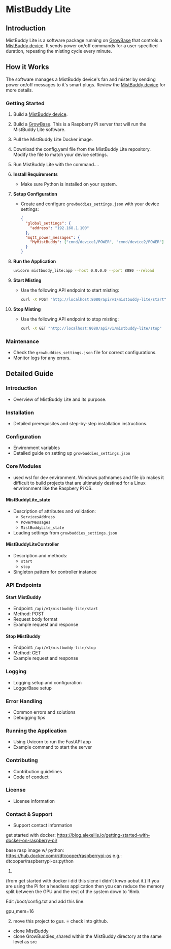 
# MistBuddy Lite

## Introduction

MistBuddy Lite is a software package running on [GrowBase](https://github.com/solarslurpi/GrowBase)  that controls a [MistBuddy device](https://github.com/solarslurpi/mistbuddy_device). It sends power on/off commands for a user-specified duration, repeating the misting cycle every minute.

## How it Works

The software manages a MistBuddy device's fan and mister by sending power on/off messages to it's smart plugs. Review the [MistBuddy device](https://github.com/solarslurpi/mistbuddy_device) for more details.


### Getting Started
1. Build a [MistBuddy device](https://github.com/solarslurpi/mistbuddy_lite).
2. Build a [GrowBase](https://github.com/solarslurpi/GrowBase).  This is a Raspberry Pi server that will run the MistBuddy Lite software.
3. Pull the MistBuddy Lite Docker image.
4. Download the config.yaml file from the MistBuddy Lite repository. Modify the file to match your device settings.
5. Run MistBuddy Lite with the command....

1. **Install Requirements**
   - Make sure Python is installed on your system.

2. **Setup Configuration**
   - Create and configure `growbuddies_settings.json` with your device settings:
     ```json
     {
       "global_settings": {
         "address": "192.168.1.100"
       },
       "mqtt_power_messages": {
         "MyMistBuddy": ["cmnd/device1/POWER", "cmnd/device2/POWER"]
       }
     }
     ```

3. **Run the Application**
   ```sh
   uvicorn mistbuddy_lite:app --host 0.0.0.0 --port 8080 --reload
   ```

4. **Start Misting**
   - Use the following API endpoint to start misting:
     ```sh
     curl -X POST "http://localhost:8080/api/v1/mistbuddy-lite/start" -H "Content-Type: application/json" -d '{"duration_on": 30, "name": "MyMistBuddy"}'
     ```

5. **Stop Misting**
   - Use the following API endpoint to stop misting:
     ```sh
     curl -X GET "http://localhost:8080/api/v1/mistbuddy-lite/stop"
     ```

### Maintenance
- Check the `growbuddies_settings.json` file for correct configurations.
- Monitor logs for any errors.

## Detailed Guide

### Introduction
- Overview of MistBuddy Lite and its purpose.

### Installation
- Detailed prerequisites and step-by-step installation instructions.

### Configuration
- Environment variables
- Detailed guide on setting up `growbuddies_settings.json`

### Core Modules
- used wsl for dev environment.  Windows pathnames and file i/o makes it difficult to build projects that are ultimately destined for a Linux envrironment like the Raspbery Pi OS.
#### MistBuddyLite_state
- Description of attributes and validation:
  - `ServicesAddress`
  - `PowerMessages`
  - `MistBuddyLite_state`
- Loading settings from `growbuddies_settings.json`

#### MistBuddyLiteController
- Description and methods:
  - `start`
  - `stop`
- Singleton pattern for controller instance

### API Endpoints

#### Start MistBuddy
- Endpoint: `/api/v1/mistbuddy-lite/start`
- Method: POST
- Request body format
- Example request and response

#### Stop MistBuddy
- Endpoint: `/api/v1/mistbuddy-lite/stop`
- Method: GET
- Example request and response

### Logging
- Logging setup and configuration
- LoggerBase setup

### Error Handling
- Common errors and solutions
- Debugging tips

### Running the Application
- Using Uvicorn to run the FastAPI app
- Example command to start the server

### Contributing
- Contribution guidelines
- Code of conduct

### License
- License information

### Contact & Support
- Support contact information


get started with docker: https://blog.alexellis.io/getting-started-with-docker-on-raspberry-pi/

base rasp image w/ python: https://hub.docker.com/r/dtcooper/raspberrypi-os  e.g.: dtcooper/raspberrypi-os:python

1.

(from get started with docker i did this sicne i didn't knwo aobut it.)
If you are using the Pi for a headless application then you can reduce the memory split between the GPU and the rest of the system down to 16mb.

Edit /boot/config.txt and add this line:

gpu_mem=16

2. move this project to gus.
= check into github.
- clone MistBuddy
- clone GrowBuddies_shared within the MistBuddy directory at the same level as src